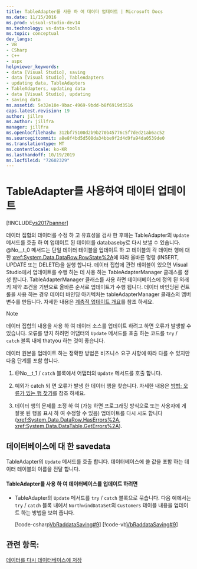 ```yaml
---
title: TableAdapter를 사용 하 여 데이터 업데이트 | Microsoft Docs
ms.date: 11/15/2016
ms.prod: visual-studio-dev14
ms.technology: vs-data-tools
ms.topic: conceptual
dev_langs:
- VB
- CSharp
- C++
- aspx
helpviewer_keywords:
- data [Visual Studio], saving
- data [Visual Studio], TableAdapters
- updating data, TableAdapters
- TableAdapters, updating data
- data [Visual Studio], updating
- saving data
ms.assetid: 5e32e10e-9bac-4969-9bdd-b8f6919d3516
caps.latest.revision: 19
author: jillre
ms.author: jillfra
manager: jillfra
ms.openlocfilehash: 312bf75100d2b9b270b45776c5f7ded21ab6ac52
ms.sourcegitcommit: a8e8f4bd5d508da34bbe9f2d4d9fa94da0539de0
ms.translationtype: MT
ms.contentlocale: ko-KR
ms.lasthandoff: 10/19/2019
ms.locfileid: "72602329"
---
```

# <a name="update-data-by-using-a-tableadapter"></a>TableAdapter를 사용하여 데이터 업데이트
[!INCLUDE[vs2017banner](../includes/vs2017banner.md)]

데이터 집합의 데이터를 수정 하 고 유효성을 검사 한 후에는 TableAdapter의 `Update` 메서드를 호출 하 여 업데이트 된 데이터를 databaseby로 다시 보낼 수 있습니다. @No__t_0 메서드는 단일 데이터 테이블을 업데이트 하 고 테이블의 각 데이터 행에 대 한 <xref:System.Data.DataRow.RowState%2A>에 따라 올바른 명령 (INSERT, UPDATE 또는 DELETE)을 실행 합니다. 데이터 집합에 관련 테이블이 있으면 Visual Studio에서 업데이트를 수행 하는 데 사용 하는 TableAdapterManager 클래스를 생성 합니다. TableAdapterManager 클래스를 사용 하면 데이터베이스에 정의 된 외래 키 제약 조건을 기반으로 올바른 순서로 업데이트가 수행 됩니다. 데이터 바인딩된 컨트롤을 사용 하는 경우 데이터 바인딩 아키텍처는 tableAdapterManager 클래스의 멤버 변수를 만듭니다. 자세한 내용은 [계층적 업데이트 개요](https://msdn.microsoft.com/library/c4f8e8b9-e4a5-4a02-8462-d03d1e8222d6)를 참조 하세요.

> [!NOTE]
> 데이터 집합의 내용을 사용 하 여 데이터 소스를 업데이트 하려고 하면 오류가 발생할 수 있습니다. 오류를 방지 하려면 어댑터의 `Update` 메서드를 호출 하는 코드를 `try` / `catch` 블록 내에 thatyou 하는 것이 좋습니다.

 데이터 원본을 업데이트 하는 정확한 방법은 비즈니스 요구 사항에 따라 다를 수 있지만 다음 단계를 포함 합니다.

1. @No__t_1 / `catch` 블록에서 어댑터의 `Update` 메서드를 호출 합니다.

2. 예외가 catch 되 면 오류가 발생 한 데이터 행을 찾습니다. 자세한 내용은 [방법: 오류가 있는 행 찾기](https://msdn.microsoft.com/library/1fa907c5-fe66-4f29-a253-2b97b900050c)를 참조 하세요.

3. 데이터 행의 문제를 조정 하 여 (가능 하면 프로그래밍 방식으로 또는 사용자에 게 잘못 된 행을 표시 하 여 수정할 수 있음) 업데이트를 다시 시도 합니다 (<xref:System.Data.DataRow.HasErrors%2A>, <xref:System.Data.DataTable.GetErrors%2A>).

## <a name="savedata-to-a-database"></a>데이터베이스에 대 한 savedata
 TableAdapter의 `Update` 메서드를 호출 합니다. 데이터베이스에 쓸 값을 포함 하는 데이터 테이블의 이름을 전달 합니다.

#### <a name="to-update-a-database-by-using-a-tableadapter"></a>TableAdapter를 사용 하 여 데이터베이스를 업데이트 하려면

- TableAdapter의 `Update` 메서드를 `try` / `catch` 블록으로 묶습니다. 다음 예에서는 `try` / `catch` 블록 내에서 `NorthwindDataSet`의 `Customers` 테이블 내용을 업데이트 하는 방법을 보여 줍니다.

     [!code-csharp[VbRaddataSaving#9](../snippets/csharp/VS_Snippets_VBCSharp/VbRaddataSaving/CS/Form3.cs#9)]
     [!code-vb[VbRaddataSaving#9](../snippets/visualbasic/VS_Snippets_VBCSharp/VbRaddataSaving/VB/Form3.vb#9)]

## <a name="see-also"></a>관련 항목:
 [데이터를 다시 데이터베이스에 저장](../data-tools/save-data-back-to-the-database.md)
